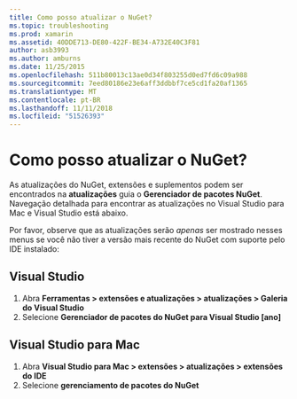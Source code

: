 ```yaml
---
title: Como posso atualizar o NuGet?
ms.topic: troubleshooting
ms.prod: xamarin
ms.assetid: 40DDE713-DE80-422F-BE34-A732E40C3F81
author: asb3993
ms.author: amburns
ms.date: 11/25/2015
ms.openlocfilehash: 511b80013c13ae0d34f803255d0ed7fd6c09a988
ms.sourcegitcommit: 7eed80186e23e6aff3ddbbf7ce5cd1fa20af1365
ms.translationtype: MT
ms.contentlocale: pt-BR
ms.lasthandoff: 11/11/2018
ms.locfileid: "51526393"
---
```

# <a name="how-can-i-update-nuget"></a>Como posso atualizar o NuGet?

As atualizações do NuGet, extensões e suplementos podem ser encontrados na **atualizações** guia o **Gerenciador de pacotes NuGet**. Navegação detalhada para encontrar as atualizações no Visual Studio para Mac e Visual Studio está abaixo. 

Por favor, observe que as atualizações serão *apenas* ser mostrado nesses menus se você não tiver a versão mais recente do NuGet com suporte pelo IDE instalado:

## <a name="visual-studio"></a>Visual Studio
1. Abra **Ferramentas > extensões e atualizações > atualizações > Galeria do Visual Studio**
2. Selecione **Gerenciador de pacotes do NuGet para Visual Studio [ano]**

## <a name="visual-studio-for-mac"></a>Visual Studio para Mac

1. Abra **Visual Studio para Mac > extensões > atualizações > extensões do IDE**
2. Selecione **gerenciamento de pacotes do NuGet**

